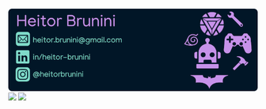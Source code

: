 <img src="github.png"/><br>
  <img height="180em" src="https://github-readme-stats.vercel.app/api?username=heitorbrunini&show_icons=true&theme=nightowl&include_all_commits=true&count_private=true"/>
  <img height="180em" src="https://github-readme-stats.vercel.app/api/top-langs/?username=heitorbrunini&layout=compact&langs_count=7&theme=nightowl"/>

